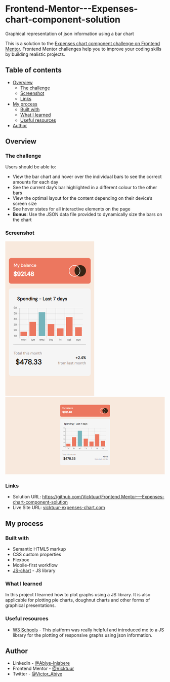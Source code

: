 # Frontend-Mentor---Expenses-chart-component-solution
Graphical representation of json information using a bar chart 

This is a solution to the [Expenses chart component challenge on Frontend Mentor](https://www.frontendmentor.io/challenges/expenses-chart-component-e7yJBUdjwt). Frontend Mentor challenges help you to improve your coding skills by building realistic projects. 

## Table of contents

- [Overview](#overview)
  - [The challenge](#the-challenge)
  - [Screenshot](#screenshot)
  - [Links](#links)
- [My process](#my-process)
  - [Built with](#built-with)
  - [What I learned](#what-i-learned)
  - [Useful resources](#useful-resources)
- [Author](#author)


## Overview

### The challenge

Users should be able to:

- View the bar chart and hover over the individual bars to see the correct amounts for each day
- See the current day’s bar highlighted in a different colour to the other bars
- View the optimal layout for the content depending on their device’s screen size
- See hover states for all interactive elements on the page
- **Bonus**: Use the JSON data file provided to dynamically size the bars on the chart

### Screenshot

![Mobile-view](images/Mobile-view-Expenses-chart-components.png)
![Desktop-view](images/Desktop-view-Expenses-chart-components.png)


### Links

- Solution URL: [https://github.com/Vicktuur/Frontend Mentor---Expenses-chart-component-solution](https://github.com/Vicktuur/Frontend_Mentor---Expenses-chart-component-solution)
- Live Site URL: [vicktuur-expenses-chart.com](https://vicktuur-expenses-chart.netlify.com)

## My process

### Built with

- Semantic HTML5 markup
- CSS custom properties
- Flexbox
- Mobile-first workflow
- [JS-chart](https://cdnjs.cloudflare.com/ajax/libs/Chart.js/2.5.0/Chart.js) - JS library

### What I learned

In this project I learned how to plot graphs using a JS library. It is also applicable for plotting pie charts, doughnut charts and other forms of graphical presentations.

### Useful resources

- [W3 Schools](https://www.w3schools.com) - This  platform was really helpful and introduced me to a JS library for the plotting of responsive graphs using json information.

## Author

- Linkedin - [@Abiye-Iniabere](https://www.linkedin.com/in/abiye-iniabere-6715391b3)
- Frontend Mentor - [@Vicktuur](https://www.frontendmentor.io/profile/Vicktuur)
- Twitter - [@Victor_Abiye](https://www.twitter.com/Victor_Abiye)
